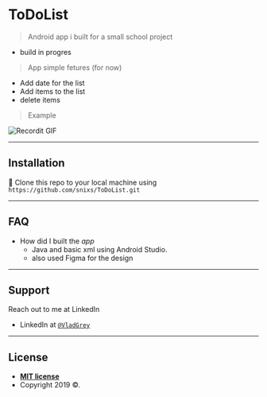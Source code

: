 # ToDoList

> Android app i built for a small school project

- build in progres

> App simple fetures (for now)

- Add date for the list
- Add items to the list
- delete items

> Example

![Recordit GIF](http://g.recordit.co/Nqixk843tP.gif)

---

## Installation

 👯 Clone this repo to your local machine using `https://github.com/snixs/ToDoList.git`
 
---

## FAQ

- How did I built  the *app*
    - Java and basic xml using Android Studio.
    - also used Figma for the design
---

## Support

Reach out to me at LinkedIn
- LinkedIn at <a href="https://www.linkedin.com/in/vladgrey" target="_blank">`@VladGrey`</a>

---
## License

- **[MIT license](http://opensource.org/licenses/mit-license.php)**
- Copyright 2019 ©.

